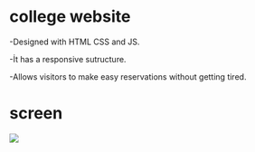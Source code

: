 <h1>college website </h1>

-Designed with HTML CSS and JS.

-İt has a responsive sutructure.

-Allows visitors to make easy reservations without getting tired.

<h1>screen</h1>

![](screen.gif)
